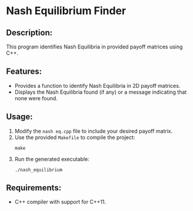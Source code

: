 
# Nash Equilibrium Finder

## Description:
This program identifies Nash Equilibria in provided payoff matrices using C++.

## Features:
- Provides a function to identify Nash Equilibria in 2D payoff matrices.
- Displays the Nash Equilibria found (if any) or a message indicating that none were found.

## Usage:
1. Modify the `nash eq.cpp` file to include your desired payoff matrix.
2. Use the provided `Makefile` to compile the project:
   ```
   make
   ```
3. Run the generated executable:
   ```
   ./nash_equilibrium
   ```

## Requirements:
- C++ compiler with support for C++11.
